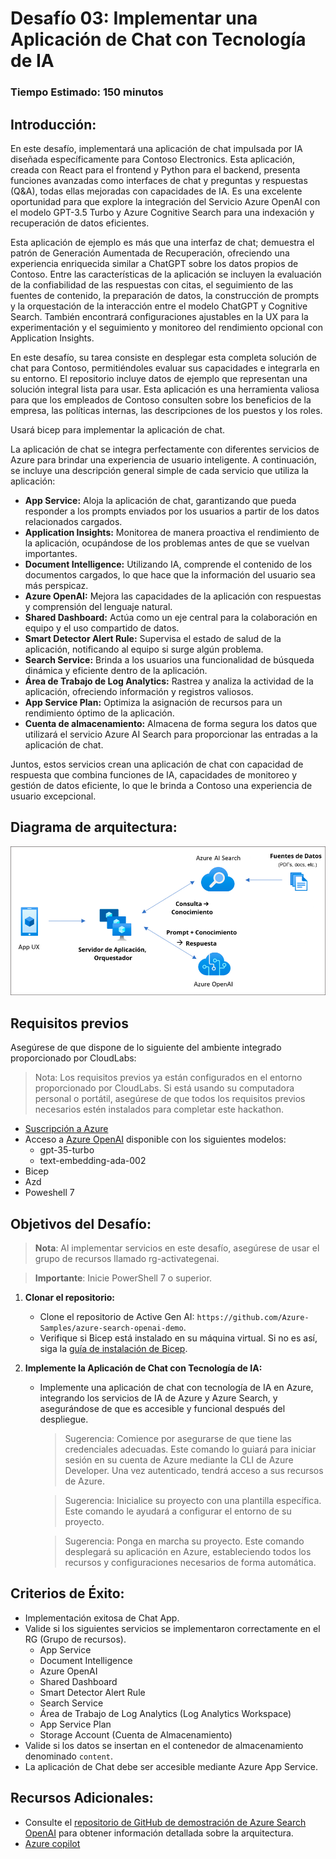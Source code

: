 # Desafío 03: Implementar una Aplicación de Chat con Tecnología de IA

### Tiempo Estimado: 150 minutos

## Introducción:

En este desafío, implementará una aplicación de chat impulsada por IA diseñada específicamente para Contoso Electronics. Esta aplicación, creada con React para el frontend y Python para el backend, presenta funciones avanzadas como interfaces de chat y preguntas y respuestas (Q&A), todas ellas mejoradas con capacidades de IA. Es una excelente oportunidad para que explore la integración del Servicio Azure OpenAI con el modelo GPT-3.5 Turbo y Azure Cognitive Search para una indexación y recuperación de datos eficientes.

Esta aplicación de ejemplo es más que una interfaz de chat; demuestra el patrón de Generación Aumentada de Recuperación, ofreciendo una experiencia enriquecida similar a ChatGPT sobre los datos propios de Contoso. Entre las características de la aplicación se incluyen la evaluación de la confiabilidad de las respuestas con citas, el seguimiento de las fuentes de contenido, la preparación de datos, la construcción de prompts y la orquestación de la interacción entre el modelo ChatGPT y Cognitive Search. También encontrará configuraciones ajustables en la UX para la experimentación y el seguimiento y monitoreo del rendimiento opcional con Application Insights.

En este desafío, su tarea consiste en desplegar esta completa solución de chat para Contoso, permitiéndoles evaluar sus capacidades e integrarla en su entorno. El repositorio incluye datos de ejemplo que representan una solución integral lista para usar. Esta aplicación es una herramienta valiosa para que los empleados de Contoso consulten sobre los beneficios de la empresa, las políticas internas, las descripciones de los puestos y los roles.

Usará bicep para implementar la aplicación de chat.

La aplicación de chat se integra perfectamente con diferentes servicios de Azure para brindar una experiencia de usuario inteligente. A continuación, se incluye una descripción general simple de cada servicio que utiliza la aplicación:

- **App Service:** Aloja la aplicación de chat, garantizando que pueda responder a los prompts enviados por los usuarios a partir de los datos relacionados cargados.
- **Application Insights:** Monitorea de manera proactiva el rendimiento de la aplicación, ocupándose de los problemas antes de que se vuelvan importantes.
- **Document Intelligence:** Utilizando IA, comprende el contenido de los documentos cargados, lo que hace que la información del usuario sea más perspicaz.
- **Azure OpenAI:** Mejora las capacidades de la aplicación con respuestas y comprensión del lenguaje natural.
- **Shared Dashboard:** Actúa como un eje central para la colaboración en equipo y el uso compartido de datos.
- **Smart Detector Alert Rule:** Supervisa el estado de salud de la aplicación, notificando al equipo si surge algún problema.
- **Search Service:** Brinda a los usuarios una funcionalidad de búsqueda dinámica y eficiente dentro de la aplicación.
- **Área de Trabajo de Log Analytics:** Rastrea y analiza la actividad de la aplicación, ofreciendo información y registros valiosos.
- **App Service Plan:** Optimiza la asignación de recursos para un rendimiento óptimo de la aplicación.
- **Cuenta de almacenamiento:** Almacena de forma segura los datos que utilizará el servicio Azure AI Search para proporcionar las entradas a la aplicación de chat.

Juntos, estos servicios crean una aplicación de chat con capacidad de respuesta que combina funciones de IA, capacidades de monitoreo y gestión de datos eficiente, lo que le brinda a Contoso una experiencia de usuario excepcional.

## Diagrama de arquitectura:

![](../media/Active-image258.png)

## Requisitos previos

Asegúrese de que dispone de lo siguiente del ambiente integrado proporcionado por CloudLabs:


> Nota: Los requisitos previos ya están configurados en el entorno proporcionado por CloudLabs. Si está usando su computadora personal o portátil, asegúrese de que todos los requisitos previos necesarios estén instalados para completar este hackathon.


  - [Suscripción a Azure](https://azure.microsoft.com/en-us/free/)
  - Acceso a [Azure OpenAI](https://aka.ms/oai/access) disponible con los siguientes modelos: 
    - gpt-35-turbo
    - text-embedding-ada-002
  - Bicep 
  - Azd 
  - Poweshell 7 

## Objetivos del Desafío:

> **Nota**: Al implementar servicios en este desafío, asegúrese de usar el grupo de recursos llamado rg-activategenai.

> **Importante**: Inicie PowerShell 7 o superior.

1. **Clonar el repositorio:**
   - Clone el repositorio de Active Gen AI: `https://github.com/Azure-Samples/azure-search-openai-demo`.
   - Verifique si Bicep está instalado en su máquina virtual. Si no es así, siga la [guía de instalación de Bicep](https://learn.microsoft.com/en-us/azure/azure-resource-manager/bicep/install).



1. **Implemente la Aplicación de Chat con Tecnología de IA:**
   - Implemente una aplicación de chat con tecnología de IA en Azure, integrando los servicios de IA de Azure y Azure Search, y asegurándose de que es accesible y funcional después del despliegue.
     > Sugerencia: Comience por asegurarse de que tiene las credenciales adecuadas. Este comando lo guiará para iniciar sesión en su cuenta de Azure mediante la CLI de Azure Developer. Una vez autenticado, tendrá acceso a sus recursos de Azure.

     > Sugerencia: Inicialice su proyecto con una plantilla específica. Este comando le ayudará a configurar el entorno de su proyecto.
     
     > Sugerencia: Ponga en marcha su proyecto. Este comando desplegará su aplicación en Azure, estableciendo todos los recursos y configuraciones necesarios de forma automática.



   <validation step="36681298-5586-4465-ae71-717f0f69e6dc" />

## Criterios de Éxito:

- Implementación exitosa de Chat App.
- Valide si los siguientes servicios se implementaron correctamente en el RG (Grupo de recursos).
  - App Service
  - Document Intelligence
  - Azure OpenAI
  - Shared Dashboard
  - Smart Detector Alert Rule
  - Search Service
  - Área de Trabajo de Log Analytics (Log Analytics Workspace)
  - App Service Plan
  - Storage Account (Cuenta de Almacenamiento)
- Valide si los datos se insertan en el contenedor de almacenamiento denominado `content`.
- La aplicación de Chat debe ser accesible mediante Azure App Service.

## Recursos Adicionales:

- Consulte el [repositorio de GitHub de demostración de Azure Search OpenAI](https://github.com/cmendible/azure-search-openai-demo) para obtener información detallada sobre la arquitectura.
- [Azure copilot](https://learn.microsoft.com/en-us/azure/copilot/overview)
